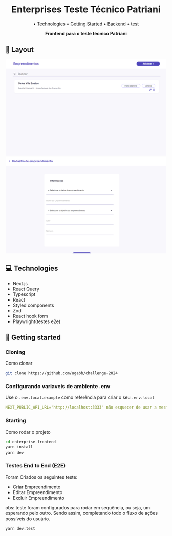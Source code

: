<h1 align="center" style="font-weight: bold;">Enterprises Teste Técnico Patriani</h1>

<p align="center">
 • <a href="#tech">Technologies</a> 
 • <a href="#started">Getting Started</a> 
 • <a href="https://github.com/ugabb/enterprise-api">Backend</a>  
 • <a href="#test">test</a>  
</p>

<p align="center">
    <b>Frontend para o teste técnico Patriani</b>
</p>

<h2 id="layout">🎨 Layout</h2>

<p align="center">
    <img src="/public/images/home-page.png" alt="Image Example" width="500px">
    <img src="/public/images/register.png" alt="Image Example" width="500px">
</p>

<h2 id="technologies">💻 Technologies</h2>

- Next.js
- React Query
- Typescript
- React
- Styled components
- Zod
- React hook form
- Playwright(testes e2e)

<h2 id="started">🚀 Getting started</h2>

<h3>Cloning</h3>

Como clonar

```bash
git clone https://github.com/ugabb/challenge-2024
```

<h3>Configurando variaveis de ambiente .env </h2>

Use o `.env.local.example` como referência para criar o seu `.env.local`


```yaml
NEXT_PUBLIC_API_URL="http://localhost:3333" não esquecer de usar a mesma porta do backend
```

<h3>Starting</h3>

Como rodar o projeto

```bash
cd enterprise-frontend
yarn install
yarn dev
```

<h3 id="test">Testes End to End (E2E)</h3>

Foram Criados os seguintes teste:
- Criar Empreendimento
- Editar Empreendimento
- Excluir Empreendimento

obs: teste foram configurados para rodar em sequência, ou seja, um esperando pelo outro. Sendo assim, completando todo o fluxo de ações possíveis do usuário.

```bash
yarn dev:test
```
